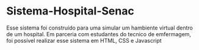 # Sistema-Hospital-Senac
Esse sistema foi construído para uma simular um hambiente virtual dentro de um hospital. Em parceria com estudantes do tecnico de emfermagem, foi possível realizar esse sistema em HTML, CSS e Javascript
